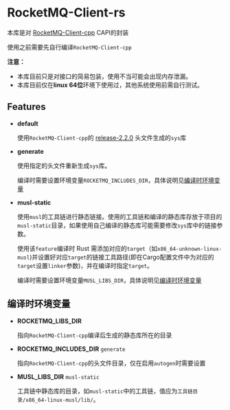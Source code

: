 # RocketMQ-Client-rs

本库是对 [RocketMQ-Client-cpp](https://github.com/apache/rocketmq-client-cpp) CAPI的封装

使用之前需要先自行编译`RocketMQ-Client-cpp`

**注意：**

- 本库目前只是对接口的简易包装，使用不当可能会出现内存泄漏。
- 本库目前仅在**linux 64位**环境下使用过，其他系统使用前需自行测试。

## Features

- **default**

    使用`RocketMQ-Client-cpp`的 [release-2.2.0](https://github.com/apache/rocketmq-client-cpp/tree/release-2.2.0) 头文件生成的`sys`库

- **generate**

    使用指定的头文件重新生成`sys`库。
    
    编译时需要设置环境变量`ROCKETMQ_INCLUDES_DIR`，具体说明见[编译时环境变量](##编译时环境变量)

- **musl-static**

  使用`musl`的工具链进行静态链接。使用的工具链和编译的静态库存放于项目的`musl-static`目录，如果使用自己编译的静态库可能需要修改`sys`库中的链接参数。

  使用该`feature`编译时 Rust 需添加对应的`target`（如`x86_64-unknown-linux-musl`)并设置好对应`target`的链接工具路径(即在Cargo配置文件中为对应的`target`设置`linker`参数)，并在编译时指定`target`。

  编译时需要设置环境变量`MUSL_LIBS_DIR`，具体说明见[编译时环境变量](##编译时环境变量)

## 编译时环境变量

- **ROCKETMQ_LIBS_DIR**

  指向`RocketMQ-Client-cpp`编译后生成的静态库所在的目录

- **ROCKETMQ_INCLUDES_DIR** `generate` 

  指向`RocketMQ-Client-cpp`的头文件目录，仅在启用`autogen`时需要设置

- **MUSL_LIBS_DIR** `musl-static`

  工具链中静态库的目录，如`musl-static`中的工具链，值应为`工具链目录/x86_64-linux-musl/lib/`。

